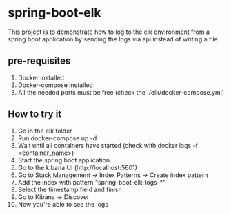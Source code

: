 # spring-boot-elk
This project is to demonstrate how to log to the elk environment from a spring boot application by sending the logs via api instead of writing a file

## pre-requisites
1. Docker installed
1. Docker-compose installed
1. All the needed ports must be free (check the ./elk/docker-compose.yml)

## How to try it
1. Go in the elk folder
2. Run docker-compose up -d
3. Wait until all containers have started (check with docker logs -f <container_name>)
4. Start the spring boot application
5. Go to the kibana UI (http://localhost:5601)
6. Go to Stack Management -> Index Patterns -> Create index pattern
7. Add the index with pattern "spring-boot-elk-logs-*"
8. Select the timestamp field and finish
9. Go to Kibana -> Discover
10. Now you're able to see the logs
